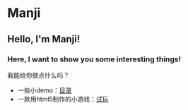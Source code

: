 Manji
=====
## Hello, I'm Manji!
### Here, I want to show you some interesting things!

我能给你做点什么吗？
+ 一些小demo：[目录](xzh-loop.github.io/Manji/lab/demo/index.html)
+ 一款用html5制作的小游戏：[试玩](xzh-loop.github.io/Manji/lab/html5game/Plane.html)
